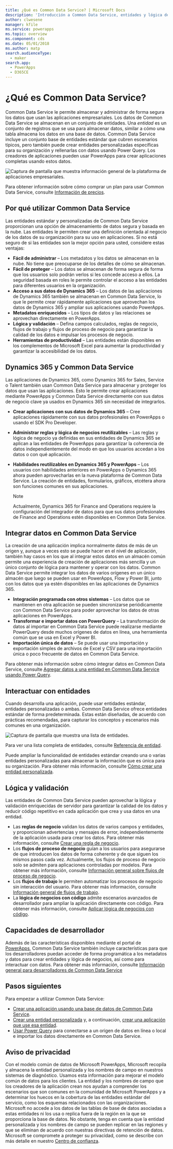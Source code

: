 ```yaml
---
title: ¿Qué es Common Data Service? | Microsoft Docs
description: 'Introducción a Common Data Service, entidades y lógica de servidor.'
author: clwesene
manager: kfile
ms.service: powerapps
ms.topic: overview
ms.component: cds
ms.date: 05/01/2018
ms.author: matp
search.audienceType:
  - maker
search.app:
  - PowerApps
  - D365CE
---
```


# <a name="what-is-common-data-service"></a>¿Qué es Common Data Service?
Common Data Service le permite almacenar y administrar de forma segura los datos que usan las aplicaciones empresariales. Los datos de Common Data Service se almacenan en un conjunto de entidades. Una *entidad* es un conjunto de registros que se usa para almacenar datos, similar a cómo una tabla almacena los datos en una base de datos. Common Data Service incluye un conjunto base de entidades estándar que cubren escenarios típicos, pero también puede crear entidades personalizadas específicas para su organización y rellenarlas con datos usando Power Query. Los creadores de aplicaciones pueden usar PowerApps para crear aplicaciones completas usando estos datos.

![Captura de pantalla que muestra información general de la plataforma de aplicaciones empresariales.](./media/data-platform-cds-intro/platform.png "Información general de la plataforma")

Para obtener información sobre cómo comprar un plan para usar Common Data Service, consulte [Información de precios](../../administrator/pricing-billing-skus.md).

## <a name="why-use-common-data-service"></a>Por qué utilizar Common Data Service
Las entidades estándar y personalizadas de Common Data Service proporcionan una opción de almacenamiento de datos segura y basada en la nube. Las entidades le permiten crear una definición orientada al negocio de los datos de su organización para su uso en aplicaciones. Si no está seguro de si las entidades son la mejor opción para usted, considere estas ventajas:

* **Fácil de administrar** &ndash; Los metadatos y los datos se almacenan en la nube. No tiene que preocuparse de los detalles de cómo se almacenan.
* **Fácil de proteger** &ndash; Los datos se almacenan de forma segura de forma que los usuarios solo podrán verlos si les concede acceso a ellos. La seguridad basada en roles le permite controlar el acceso a las entidades para diferentes usuarios en la organización.
* **Acceso a sus datos de Dynamics 365** &ndash; Los datos de las aplicaciones de Dynamics 365 también se almacenan en Common Data Service, lo que le permite crear rápidamente aplicaciones que aprovechan los datos de Dynamics 365 y ampliar sus aplicaciones usando PowerApps.
* **Metadatos enriquecidos** &ndash; Los tipos de datos y las relaciones se aprovechan directamente en PowerApps.
* **Lógica y validación** &ndash; Defina campos calculados, reglas de negocio, flujos de trabajo y flujos de proceso de negocio para garantizar la calidad de los datos e impulsar los procesos de negocio.
* **Herramientas de productividad** &ndash; Las entidades están disponibles en los complementos de Microsoft Excel para aumentar la productividad y garantizar la accesibilidad de los datos.

## <a name="dynamics-365-and-the-common-data-service"></a>Dynamics 365 y Common Data Service

Las aplicaciones de Dynamics 365, como Dynamics 365 for Sales, Service o Talent también usan Common Data Service para almacenar y proteger los datos que usan las aplicaciones. Esto le permite crear aplicaciones mediante PowerApps y Common Data Service directamente con sus datos de negocio clave ya usados en Dynamics 365 sin necesidad de integrarlos.

* **Crear aplicaciones con sus datos de Dynamics 365** &ndash; Cree aplicaciones rápidamente con sus datos profesionales en PowerApps o usando el SDK Pro Developer.
* **Administrar reglas y lógica de negocios reutilizables** &ndash; Las reglas y lógica de negocio ya definidas en sus entidades de Dynamics 365 se aplican a las entidades de PowerApps para garantizar la coherencia de datos independientemente del modo en que los usuarios accedan a los datos o con qué aplicación.
* **Habilidades reutilizables en Dynamics 365 y PowerApps** &ndash; Los usuarios con habilidades anteriores en PowerApps o Dynamics 365 ahora pueden aprovecharlas en la nueva plataforma de Common Data Service. La creación de entidades, formularios, gráficos, etcétera ahora son funciones comunes en sus aplicaciones.

    > [!NOTE]
    > Actualmente, Dynamics 365 for Finance and Operations requiere la configuración del integrador de datos para que sus datos profesionales de Finance and Operations estén disponibles en Common Data Service.

## <a name="integrating-data-into-the-common-data-service"></a>Integrar datos en Common Data Service

La creación de una aplicación implica normalmente datos de más de un origen y, aunque a veces esto se puede hacer en el nivel de aplicación, también hay casos en los que al integrar estos datos en un almacén común permite una experiencia de creación de aplicaciones más sencilla y un único conjunto de lógica para mantener y operar con los datos. Common Data Service permite integrar los datos de varios orígenes en un único almacén que luego se pueden usar en PowerApps, Flow y Power BI, junto con los datos que ya estén disponibles en las aplicaciones de Dynamics 365.

* **Integración programada con otros sistemas** &ndash; Los datos que se mantienen en otra aplicación se pueden sincronizarse periódicamente con Common Data Service para poder aprovechar los datos de otras aplicaciones en PowerApps.
* **Transformar e importar datos con PowerQuery** &ndash; La transformación de datos al importar en Common Data Service puede realizarse mediante PowerQuery desde muchos orígenes de datos en línea, una herramienta común que se usa en Excel y Power BI.
* **Importación única de datos** &ndash; Se puede usar una importación y exportación simples de archivos de Excel y CSV para una importación única o poco frecuente de datos en Common Data Service.

Para obtener más información sobre cómo integrar datos en Common Data Service, consulte [Agregar datos a una entidad en Common Data Service usando Power Query](data-platform-cds-newentity-pq.md).

## <a name="interacting-with-entities"></a>Interactuar con entidades
Cuando desarrolla una aplicación, puede usar entidades estándar, entidades personalizadas o ambas. Common Data Service ofrece entidades estándar de forma predeterminada. Estas están diseñadas, de acuerdo con prácticas recomendadas, para capturar los conceptos y escenarios más comunes en una organización.

![Captura de pantalla que muestra una lista de entidades.](./media/data-platform-cds-intro/entitylist.png "Lista de entidades")

Para ver una lista completa de entidades, consulte [Referencia de entidad](https://docs.microsoft.com/powerapps/developer/common-data-service/reference/about-entity-reference).

Puede ampliar la funcionalidad de entidades estándar creando una o varias entidades personalizadas para almacenar la información que es única para su organización. Para obtener más información, consulte [Cómo crear una entidad personalizada](create-custom-entity.md).

## <a name="logic-and-validation"></a>Lógica y validación
Las entidades de Common Data Service pueden aprovechar la lógica y validación enriquecidas de servidor para garantizar la calidad de los datos y reducir código repetitivo en cada aplicación que crea y usa datos en una entidad.

* Las **reglas de negocio** validan los datos de varios campos y entidades, y proporcionan advertencias y mensajes de error, independientemente de la aplicación usada para crear los datos. Para obtener más información, consulte [Crear una regla de negocio](./data-platform-create-business-rule.md).
* Los **flujos de proceso de negocio** guían a los usuarios para asegurarse de que introducen los datos de forma coherente y de que siguen los mismos pasos cada vez. Actualmente, los flujos de proceso de negocio solo se admiten para aplicaciones controladas por modelos. Para obtener más información, consulte [Información general sobre flujos de proceso de negocio](/dynamics365/customer-engagement/customize/business-process-flows-overview).
* Los **flujos de trabajo** le permiten automatizar los procesos de negocio sin interacción del usuario. Para obtener más información, consulte [Información general de flujos de trabajo](/dynamics365/customer-engagement/customize/workflow-processes).
* La **lógica de negocios con código** admite escenarios avanzados de desarrollador para ampliar la aplicación directamente con código. Para obtener más información, consulte [Aplicar lógica de negocios con código](../../developer/common-data-service/apply-business-logic-with-code.md).

## <a name="developer-capabilities"></a>Capacidades de desarrollador
Además de las características disponibles mediante el portal de [PowerApps](https://web.powerapps.com/?utm_source=padocs&utm_medium=linkinadoc&utm_campaign=referralsfromdoc), Common Data Service también incluye características para que los desarrolladores puedan acceder de forma programática a los metadatos y datos para crear entidades y lógica de negocios, así como para interactuar con datos. Para obtener más información, consulte [Información general para desarrolladores de Common Data Service](../../developer/common-data-service/overview.md)

## <a name="next-steps"></a>Pasos siguientes
Para empezar a utilizar Common Data Service:
* [Crear una aplicación usando una base de datos de Common Data Service](../canvas-apps/data-platform-create-app-scratch.md).
* [Crear una entidad personalizada](create-custom-entity.md) y, a continuación, [crear una aplicación que use esa entidad](../canvas-apps/data-platform-create-app.md).
* [Usar Power Query](./data-platform-cds-newentity-pq.md) para conectarse a un origen de datos en línea o local e importar los datos directamente en Common Data Service.

## <a name="privacy-notice"></a>Aviso de privacidad
Con el modelo común de datos de Microsoft PowerApps, Microsoft recopila y almacena la entidad personalizada y los nombres de campo en nuestros sistemas de diagnóstico. Usamos esta información para mejorar el modelo común de datos para los clientes. La entidad y los nombres de campo que los creadores de la aplicación crean nos ayudan a comprender los escenarios que son comunes en la comunidad de Microsoft PowerApps y a determinar los huecos en la cobertura de las entidades estándar del servicio, como los esquemas relacionados con las organizaciones. Microsoft no accede a los datos de las tablas de base de datos asociadas a estas entidades ni los usa o replica fuera de la región en la que se proporciona la base de datos. No obstante, tenga en cuenta que la entidad personalizada y los nombres de campo se pueden replicar en las regiones y que se eliminan de acuerdo con nuestras directivas de retención de datos. Microsoft se compromete a proteger su privacidad, como se describe con más detalle en nuestro [Centro de confianza](https://www.microsoft.com/trustcenter/Privacy/default.aspx).
